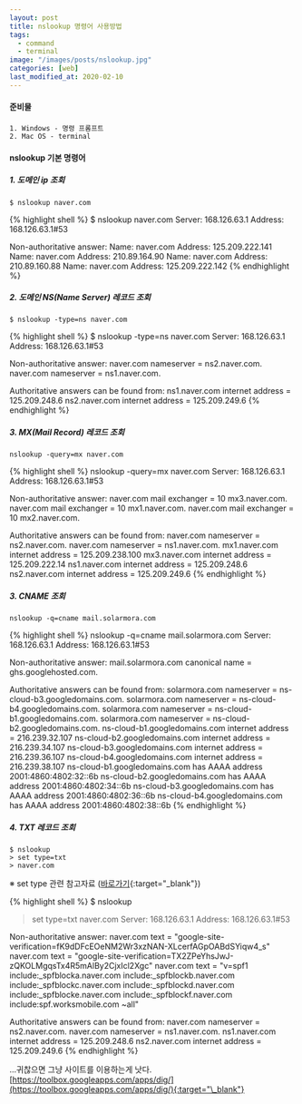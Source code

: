 ```yaml
---
layout: post
title: nslookup 명령어 사용방법
tags:
  - command
  - terminal
image: "/images/posts/nslookup.jpg"
categories: [web]
last_modified_at: 2020-02-10
---
```


#### 준비물

```
1. Windows - 명령 프롬프트
2. Mac OS - terminal
```

#### nslookup 기본 명령어

##### 1. 도메인 ip 조회

`$ nslookup naver.com`

{% highlight shell %}
\$ nslookup naver.com
Server: 168.126.63.1
Address: 168.126.63.1#53

Non-authoritative answer:
Name: naver.com
Address: 125.209.222.141
Name: naver.com
Address: 210.89.164.90
Name: naver.com
Address: 210.89.160.88
Name: naver.com
Address: 125.209.222.142
{% endhighlight %}

##### 2. 도메인 NS(Name Server) 레코드 조회

`$ nslookup -type=ns naver.com`

{% highlight shell %}
\$ nslookup -type=ns naver.com
Server: 168.126.63.1
Address: 168.126.63.1#53

Non-authoritative answer:
naver.com nameserver = ns2.naver.com.
naver.com nameserver = ns1.naver.com.

Authoritative answers can be found from:
ns1.naver.com internet address = 125.209.248.6
ns2.naver.com internet address = 125.209.249.6
{% endhighlight %}

##### 3. MX(Mail Record) 레코드 조회

`nslookup -query=mx naver.com`

{% highlight shell %}
nslookup -query=mx naver.com
Server: 168.126.63.1
Address: 168.126.63.1#53

Non-authoritative answer:
naver.com mail exchanger = 10 mx3.naver.com.
naver.com mail exchanger = 10 mx1.naver.com.
naver.com mail exchanger = 10 mx2.naver.com.

Authoritative answers can be found from:
naver.com nameserver = ns2.naver.com.
naver.com nameserver = ns1.naver.com.
mx1.naver.com internet address = 125.209.238.100
mx3.naver.com internet address = 125.209.222.14
ns1.naver.com internet address = 125.209.248.6
ns2.naver.com internet address = 125.209.249.6
{% endhighlight %}

##### 3. CNAME 조회

`nslookup -q=cname mail.solarmora.com`

{% highlight shell %}
nslookup -q=cname mail.solarmora.com
Server: 168.126.63.1
Address: 168.126.63.1#53

Non-authoritative answer:
mail.solarmora.com canonical name = ghs.googlehosted.com.

Authoritative answers can be found from:
solarmora.com nameserver = ns-cloud-b3.googledomains.com.
solarmora.com nameserver = ns-cloud-b4.googledomains.com.
solarmora.com nameserver = ns-cloud-b1.googledomains.com.
solarmora.com nameserver = ns-cloud-b2.googledomains.com.
ns-cloud-b1.googledomains.com internet address = 216.239.32.107
ns-cloud-b2.googledomains.com internet address = 216.239.34.107
ns-cloud-b3.googledomains.com internet address = 216.239.36.107
ns-cloud-b4.googledomains.com internet address = 216.239.38.107
ns-cloud-b1.googledomains.com has AAAA address 2001:4860:4802:32::6b
ns-cloud-b2.googledomains.com has AAAA address 2001:4860:4802:34::6b
ns-cloud-b3.googledomains.com has AAAA address 2001:4860:4802:36::6b
ns-cloud-b4.googledomains.com has AAAA address 2001:4860:4802:38::6b
{% endhighlight %}

##### 4. TXT 레코드 조회

```
$ nslookup
> set type=txt
> naver.com
```

※ set type 관련 참고자료 ([바로가기](https://docs.microsoft.com/ko-kr/windows-server/administration/windows-commands/nslookup-set-type){:target="\_blank"})

{% highlight shell %}
\$ nslookup

> set type=txt
> naver.com
> Server: 168.126.63.1
> Address: 168.126.63.1#53

Non-authoritative answer:
naver.com text = "google-site-verification=fK9dDFcEOeNM2Wr3xzNAN-XLcerfAGpOABdSYiqw4_s"
naver.com text = "google-site-verification=TX2ZPeYhsJwJ-zQKOLMgqsTx4R5mAlBy2CjxIcl2Xgc"
naver.com text = "v=spf1 include:\_spfblocka.naver.com include:\_spfblockb.naver.com include:\_spfblockc.naver.com include:\_spfblockd.naver.com include:\_spfblocke.naver.com include:\_spfblockf.naver.com include:spf.worksmobile.com ~all"

Authoritative answers can be found from:
naver.com nameserver = ns2.naver.com.
naver.com nameserver = ns1.naver.com.
ns1.naver.com internet address = 125.209.248.6
ns2.naver.com internet address = 125.209.249.6
{% endhighlight %}

...귀찮으면 그냥 사이트를 이용하는게 낫다.  
[https://toolbox.googleapps.com/apps/dig/](https://toolbox.googleapps.com/apps/dig/){:target="\_blank"}

